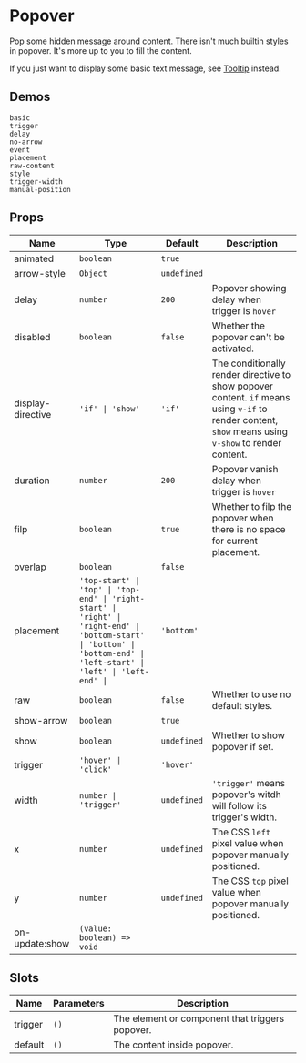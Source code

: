 # Popover

Pop some hidden message around content. There isn't much builtin styles in popover. It's more up to you to fill the content.

If you just want to display some basic text message, see [Tooltip](n-tooltip) instead.

## Demos

```demo
basic
trigger
delay
no-arrow
event
placement
raw-content
style
trigger-width
manual-position
```

## Props

| Name | Type | Default | Description |
| --- | --- | --- | --- |
| animated | `boolean` | `true` |  |
| arrow-style | `Object` | `undefined` |  |
| delay | `number` | `200` | Popover showing delay when trigger is `hover` |
| disabled | `boolean` | `false` | Whether the popover can't be activated. |
| display-directive | `'if' \| 'show'` | `'if'` | The conditionally render directive to show popover content. `if` means using `v-if` to render content, `show` means using `v-show` to render content. |
| duration | `number` | `200` | Popover vanish delay when trigger is `hover` |
| filp | `boolean` | `true` | Whether to filp the popover when there is no space for current placement. |
| overlap | `boolean` | `false` |  |
| placement | `'top-start' \| 'top' \| 'top-end' \| 'right-start' \| 'right' \| 'right-end' \| 'bottom-start' \| 'bottom' \| 'bottom-end' \| 'left-start' \| 'left' \| 'left-end' \| ` | `'bottom'` |  |
| raw | `boolean` | `false` | Whether to use no default styles. |
| show-arrow | `boolean` | `true` |  |
| show | `boolean` | `undefined` | Whether to show popover if set. |
| trigger | `'hover' \| 'click'` | `'hover'` |  |
| width | `number \| 'trigger'` | `undefined` | `'trigger'` means popover's witdh will follow its trigger's width. |
| x | `number` | `undefined` | The CSS `left` pixel value when popover manually positioned. |
| y | `number` | `undefined` | The CSS `top` pixel value when popover manually positioned. |
| on-update:show | `(value: boolean) => void` |  |  |

## Slots

| Name    | Parameters | Description                                     |
| ------- | ---------- | ----------------------------------------------- |
| trigger | `()`       | The element or component that triggers popover. |
| default | `()`       | The content inside popover.                     |
